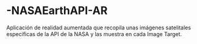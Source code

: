 # -NASAEarthAPI-AR
Aplicación de realidad aumentada que recopila unas imágenes satelitales especificas de la API de la NASA y las muestra en cada Image Target.
